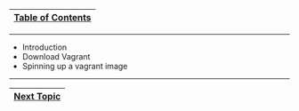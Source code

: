 |[Table of Contents](00-Table-of-Contents.md)|
|---|

---

* Introduction
* Download Vagrant
* Spinning up a vagrant image

---

|[Next Topic](01_Introduction.md)|
|---|
